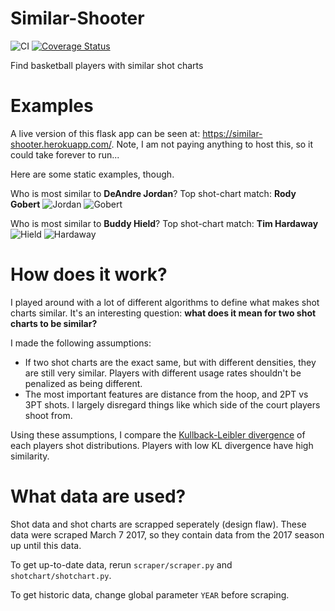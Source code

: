 # Similar-Shooter

![CI](https://travis-ci.org/christopherjenness/Similar-Shooter.svg?branch=master) [![Coverage Status](https://coveralls.io/repos/github/christopherjenness/Similar-Shooter/badge.svg?branch=master)](https://coveralls.io/github/christopherjenness/Similar-Shooter?branch=master)

Find basketball players with similar shot charts

# Examples

A live version of this flask app can be seen at: https://similar-shooter.herokuapp.com/.  Note, I am not paying anything to host this, so it could take forever to run...

Here are some static examples, though.

Who is most similar to **DeAndre Jordan**? Top shot-chart match: **Rody Gobert**
![Jordan](http://i.imgur.com/dB6cT2s.png?1)
![Gobert](http://i.imgur.com/Lt64djC.png?1)

Who is most similar to **Buddy Hield**? Top shot-chart match: **Tim Hardaway**
![Hield](http://i.imgur.com/yfHK0kL.png?1)
![Hardaway](http://i.imgur.com/BzG8mBI.png?1)

# How does it work?

I played around with a lot of different algorithms to define what makes shot charts similar.  It's an interesting question: **what does it mean for two shot charts to be similar?**

I made the following assumptions:
* If two shot charts are the exact same, but with different densities, they are still very similar.  Players with different usage rates shouldn't be penalized as being different.
* The most important features are distance from the hoop, and 2PT vs 3PT shots.  I largely disregard things like which side of the court players shoot from.

Using these assumptions, I compare the [Kullback-Leibler divergence](https://en.wikipedia.org/wiki/Kullback%E2%80%93Leibler_divergence) of each players shot distributions.  Players with low KL divergence have high similarity.

# What data are used?

Shot data and shot charts are scrapped seperately (design flaw).  These data were scraped March 7 2017, so they contain data from the 2017 season up until this data.  

To get up-to-date data, rerun `scraper/scraper.py` and `shotchart/shotchart.py`.

To get historic data, change global parameter `YEAR` before scraping.


